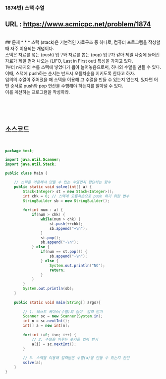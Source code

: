 ### 1874번) 스택 수열
## URL : <https://www.acmicpc.net/problem/1874>
</br>
## 문제
* * *
스택 (stack)은 기본적인 자료구조 중 하나로, 컴퓨터 프로그램을 작성할 때 자주 이용되는 개념이다.</br>
스택은 자료를 넣는 (push) 입구와 자료를 뽑는 (pop) 입구가 같아 제일 나중에 들어간 자료가 제일 먼저 나오는 (LIFO, Last in First out) 특성을 가지고 있다.</br>
1부터 n까지의 수를 스택에 넣었다가 뽑아 늘어놓음으로써, 하나의 수열을 만들 수 있다. 이때, 스택에 push하는 순서는 반드시 오름차순을 지키도록 한다고 하자.</br>
임의의 수열이 주어졌을 때 스택을 이용해 그 수열을 만들 수 있는지 없는지, 있다면 어떤 순서로 push와 pop 연산을 수행해야 하는지를 알아낼 수 있다.</br>
이를 계산하는 프로그램을 작성하라.

</br></br></br>

## 소스코드
</br>

````java
package test;

import java.util.Scanner;
import java.util.Stack;

public class Main {

	// 스택을 이용해서 만들 수 있는 수열인지 판단하는 함수
	public static void solve(int[] a) {
		Stack<Integer> st = new Stack<Integer>();
		int chk = 0; // 스택에 오름차순으로 push 하기 위한 변수
		StringBuilder sb = new StringBuilder();
		
		for(int num : a) {
			if(num > chk) {
				while(num > chk) {
					st.push(++chk);
					sb.append("+\n");
				}
				st.pop();
				sb.append("-\n");
			} else {
				if(num == st.pop()) {
					sb.append("-\n");
				} else {
					System.out.println("NO");
					return;
				}
			}
		}
		System.out.println(sb);
	}
	
	public static void main(String[] args){
		
		// 1. 테스트 케이스(수열)의 길이  입력 받기
		Scanner sc = new Scanner(System.in);
		int n = sc.nextInt();
		int[] a = new int[n];
		
		for(int i=0; i<n; i++) {
			// 2. 수열을 이루는 숫자들 입력 받기
			a[i] = sc.nextInt();
		}
		
		// 3. 스택을 이용해 입력받은 수열(a)을 만들 수 있는지 판단
		solve(a);
	}
}
````
